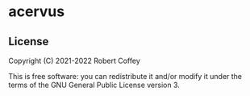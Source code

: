 # acervus

## License

Copyright (C) 2021-2022 Robert Coffey

This is free software: you can redistribute it and/or modify it under the terms
of the GNU General Public License version 3.
